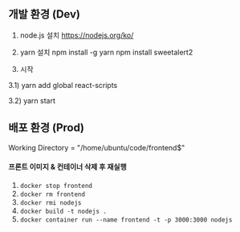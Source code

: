 ## 개발 환경 (Dev)

1. node.js 설치
https://nodejs.org/ko/

2. yarn 설치
npm install -g yarn
npm install sweetalert2

3. 시작

3.1) yarn add global react-scripts

3.2) yarn start


## 배포 환경 (Prod)

Working Directory = "/home/ubuntu/code/frontend$"

#### 프론트 이미지 & 컨테이너 삭제 후 재실행

1. `docker stop frontend`
2. `docker rm frontend`
3. `docker rmi nodejs`
4. `docker build -t nodejs .`
5. `docker container run --name frontend -t -p 3000:3000 nodejs`
